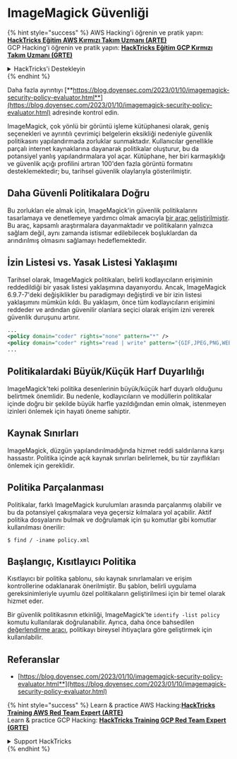 # ImageMagick Güvenliği

{% hint style="success" %}
AWS Hacking'i öğrenin ve pratik yapın:<img src="/.gitbook/assets/arte.png" alt="" data-size="line">[**HackTricks Eğitim AWS Kırmızı Takım Uzmanı (ARTE)**](https://training.hacktricks.xyz/courses/arte)<img src="/.gitbook/assets/arte.png" alt="" data-size="line">\
GCP Hacking'i öğrenin ve pratik yapın: <img src="/.gitbook/assets/grte.png" alt="" data-size="line">[**HackTricks Eğitim GCP Kırmızı Takım Uzmanı (GRTE)**<img src="/.gitbook/assets/grte.png" alt="" data-size="line">](https://training.hacktricks.xyz/courses/grte)

<details>

<summary>HackTricks'i Destekleyin</summary>

* [**abonelik planlarını**](https://github.com/sponsors/carlospolop) kontrol edin!
* **💬 [**Discord grubuna**](https://discord.gg/hRep4RUj7f) veya [**telegram grubuna**](https://t.me/peass) katılın ya da **Twitter'da** 🐦 [**@hacktricks\_live**](https://twitter.com/hacktricks\_live)**'ı takip edin.**
* **Hacking ipuçlarını paylaşmak için** [**HackTricks**](https://github.com/carlospolop/hacktricks) ve [**HackTricks Cloud**](https://github.com/carlospolop/hacktricks-cloud) github reposuna PR gönderin.

</details>
{% endhint %}

Daha fazla ayrıntıyı [**https://blog.doyensec.com/2023/01/10/imagemagick-security-policy-evaluator.html**](https://blog.doyensec.com/2023/01/10/imagemagick-security-policy-evaluator.html) adresinde kontrol edin.

ImageMagick, çok yönlü bir görüntü işleme kütüphanesi olarak, geniş seçenekleri ve ayrıntılı çevrimiçi belgelerin eksikliği nedeniyle güvenlik politikasını yapılandırmada zorluklar sunmaktadır. Kullanıcılar genellikle parçalı internet kaynaklarına dayanarak politikalar oluşturur, bu da potansiyel yanlış yapılandırmalara yol açar. Kütüphane, her biri karmaşıklığı ve güvenlik açığı profilini artıran 100'den fazla görüntü formatını desteklemektedir; bu, tarihsel güvenlik olaylarıyla gösterilmiştir.

## Daha Güvenli Politikalara Doğru
Bu zorlukları ele almak için, ImageMagick'in güvenlik politikalarını tasarlamaya ve denetlemeye yardımcı olmak amacıyla [bir araç geliştirilmiştir](https://imagemagick-secevaluator.doyensec.com/). Bu araç, kapsamlı araştırmalara dayanmaktadır ve politikaların yalnızca sağlam değil, aynı zamanda istismar edilebilecek boşluklardan da arındırılmış olmasını sağlamayı hedeflemektedir.

## İzin Listesi vs. Yasak Listesi Yaklaşımı
Tarihsel olarak, ImageMagick politikaları, belirli kodlayıcıların erişiminin reddedildiği bir yasak listesi yaklaşımına dayanıyordu. Ancak, ImageMagick 6.9.7-7'deki değişiklikler bu paradigmayı değiştirdi ve bir izin listesi yaklaşımını mümkün kıldı. Bu yaklaşım, önce tüm kodlayıcıların erişimini reddeder ve ardından güvenilir olanlara seçici olarak erişim izni vererek güvenlik duruşunu artırır.
```xml
...
<policy domain="coder" rights="none" pattern="*" />
<policy domain="coder" rights="read | write" pattern="{GIF,JPEG,PNG,WEBP}" />
...
```
## Politikalardaki Büyük/Küçük Harf Duyarlılığı
ImageMagick'teki politika desenlerinin büyük/küçük harf duyarlı olduğunu belirtmek önemlidir. Bu nedenle, kodlayıcıların ve modüllerin politikalar içinde doğru bir şekilde büyük harfle yazıldığından emin olmak, istenmeyen izinleri önlemek için hayati öneme sahiptir.

## Kaynak Sınırları
ImageMagick, düzgün yapılandırılmadığında hizmet reddi saldırılarına karşı hassastır. Politika içinde açık kaynak sınırları belirlemek, bu tür zayıflıkları önlemek için gereklidir.

## Politika Parçalanması
Politikalar, farklı ImageMagick kurulumları arasında parçalanmış olabilir ve bu da potansiyel çakışmalara veya geçersiz kılmalara yol açabilir. Aktif politika dosyalarını bulmak ve doğrulamak için şu komutlar gibi komutlar kullanılması önerilir:
```shell
$ find / -iname policy.xml
```
## Başlangıç, Kısıtlayıcı Politika
Kısıtlayıcı bir politika şablonu, sıkı kaynak sınırlamaları ve erişim kontrollerine odaklanarak önerilmiştir. Bu şablon, belirli uygulama gereksinimleriyle uyumlu özel politikaların geliştirilmesi için bir temel olarak hizmet eder.

Bir güvenlik politikasının etkinliği, ImageMagick'te `identify -list policy` komutu kullanılarak doğrulanabilir. Ayrıca, daha önce bahsedilen [değerlendirme aracı](https://imagemagick-secevaluator.doyensec.com/), politikayı bireysel ihtiyaçlara göre geliştirmek için kullanılabilir.

## Referanslar
* [https://blog.doyensec.com/2023/01/10/imagemagick-security-policy-evaluator.html**](https://blog.doyensec.com/2023/01/10/imagemagick-security-policy-evaluator.html)



{% hint style="success" %}
Learn & practice AWS Hacking:<img src="/.gitbook/assets/arte.png" alt="" data-size="line">[**HackTricks Training AWS Red Team Expert (ARTE)**](https://training.hacktricks.xyz/courses/arte)<img src="/.gitbook/assets/arte.png" alt="" data-size="line">\
Learn & practice GCP Hacking: <img src="/.gitbook/assets/grte.png" alt="" data-size="line">[**HackTricks Training GCP Red Team Expert (GRTE)**<img src="/.gitbook/assets/grte.png" alt="" data-size="line">](https://training.hacktricks.xyz/courses/grte)

<details>

<summary>Support HackTricks</summary>

* Check the [**subscription plans**](https://github.com/sponsors/carlospolop)!
* **Join the** 💬 [**Discord group**](https://discord.gg/hRep4RUj7f) or the [**telegram group**](https://t.me/peass) or **follow** us on **Twitter** 🐦 [**@hacktricks\_live**](https://twitter.com/hacktricks\_live)**.**
* **Share hacking tricks by submitting PRs to the** [**HackTricks**](https://github.com/carlospolop/hacktricks) and [**HackTricks Cloud**](https://github.com/carlospolop/hacktricks-cloud) github repos.

</details>
{% endhint %}
